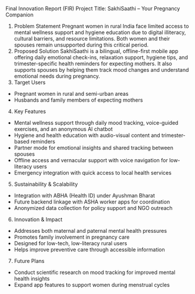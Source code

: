 Final Innovation Report (FIR)
Project Title: SakhiSaathi – Your Pregnancy Companion
1. Problem Statement
Pregnant women in rural India face limited access to mental wellness support and hygiene
education due to digital illiteracy, cultural barriers, and resource limitations. Both women
and their spouses remain unsupported during this critical period.
2. Proposed Solution
SakhiSaathi is a bilingual, offline-first mobile app offering daily emotional check-ins,
relaxation support, hygiene tips, and trimester-specific health reminders for expecting
mothers. It also supports spouses by helping them track mood changes and understand
emotional needs during pregnancy.
3. Target Users
- Pregnant women in rural and semi-urban areas
- Husbands and family members of expecting mothers
4. Key Features
- Mental wellness support through daily mood tracking, voice-guided exercises, and an
anonymous AI chatbot
- Hygiene and health education with audio-visual content and trimester-based reminders
- Partner mode for emotional insights and shared tracking between spouses
- Offline access and vernacular support with voice navigation for low-literacy users
- Emergency integration with quick access to local health services
5. Sustainability & Scalability
- Integration with ABHA (Health ID) under Ayushman Bharat
- Future backend linkage with ASHA worker apps for coordination
- Anonymized data collection for policy support and NGO outreach
6. Innovation & Impact
- Addresses both maternal and paternal mental health pressures
- Promotes family involvement in pregnancy care
- Designed for low-tech, low-literacy rural users
- Helps improve preventive care through accessible information
7. Future Plans
- Conduct scientific research on mood tracking for improved mental health insights
- Expand app features to support women during menstrual cycles